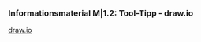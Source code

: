 <!--include-start-->
### Informationsmaterial M|1.2: Tool-Tipp - draw.io

[draw.io](https://draw.io)
<!--include-end-->
